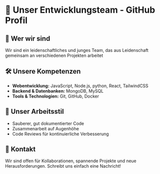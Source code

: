 # 👥 Unser Entwicklungsteam - GitHub Profil

## 🌟 Wer wir sind
Wir sind ein leidenschaftliches und junges Team, das aus Leidenschaft gemeinsam an verschiedenen Projekten arbeitet

## 🛠 Unsere Kompetenzen
- **Webentwicklung:** JavaScript, Node.js, python, React, TailwindCSS
- **Backend & Datenbanken:** MongoDB, MySQL
- **Tools & Technologien:** Git, GitHub, Docker

## 🤝 Unser Arbeitsstil
- Sauberer, gut dokumentierter Code
- Zusammenarbeit auf Augenhöhe
- Code Reviews für kontinuierliche Verbesserung

## 💬 Kontakt
Wir sind offen für Kollaborationen, spannende Projekte und neue Herausforderungen. Schreibt uns einfach eine Nachricht!
